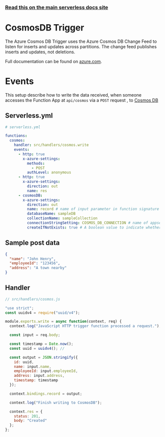 <!--
title: Serverless Framework - Azure Functions Events - Cosmos DB
menuText: Cosmos DB
menuOrder: 7
description: Setting up Cosmos DB Events with Azure Functions via the Serverless Framework
layout: Doc
-->

<!-- DOCS-SITE-LINK:START automatically generated  -->

### [Read this on the main serverless docs site](https://www.serverless.com/framework/docs/providers/azure/events/cosmosdb)

<!-- DOCS-SITE-LINK:END -->

# CosmosDB Trigger

The Azure Cosmos DB Trigger uses the Azure Cosmos DB Change Feed to listen for inserts and updates across partitions. The change feed publishes inserts and updates, not deletions.

Full documentation can be found on
[azure.com](https://docs.microsoft.com/en-us/azure/azure-functions/functions-bindings-cosmosdb-v2).

# Events

This setup describe how to write the data received, when someone
accesses the Function App at `api/cosmos` via a `POST` request
, to [Cosmos DB](https://docs.microsoft.com/en-us/azure/azure-functions/functions-bindings-cosmosdb-v2#output---javascript-examples)

## Serverless.yml

```yml
# serverless.yml

functions:
  cosmos:
    handler: src/handlers/cosmos.write
    events:
      - http: true
        x-azure-settings:
          methods:
            - POST
          authLevel: anonymous
      - http: true
        x-azure-settings:
          direction: out
          name: res
      - cosmosDB:
        x-azure-settings:
          direction: out
          name: record # name of input parameter in function signature
          databaseName: sampleDB
          collectionName: sampleCollection
          connectionStringSetting: COSMOS_DB_CONNECTION # name of appsetting with the connection string
          createIfNotExists: true # A boolean value to indicate whether the collection is created when it doesn't exist.
```

## Sample post data

```json
{
  "name": "John Henry",
  "employeeId": "123456",
  "address": "A town nearby"
}
```

## Handler

```javascript
// src/handlers/cosmos.js

"use strict";
const uuidv4 = require("uuid/v4");

module.exports.write = async function(context, req) {
  context.log("JavaScript HTTP trigger function processed a request.");

  const input = req.body;

  const timestamp = Date.now();
  const uuid = uuidv4(); //

  const output = JSON.stringify({
    id: uuid,
    name: input.name,
    employeeId: input.employeeId,
    address: input.address,
    timestamp: timestamp
  });

  context.bindings.record = output;

  context.log("Finish writing to CosmosDB");

  context.res = {
    status: 201,
    body: "Created"
  };
};
```
